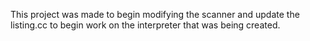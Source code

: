 This project was made to begin modifying the scanner and update the listing.cc to begin work on the interpreter that was being created.
